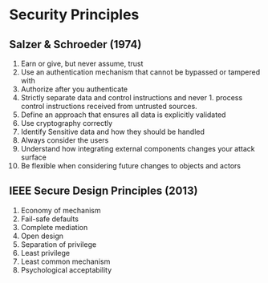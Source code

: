 # Security Principles

## Salzer & Schroeder (1974)

1. Earn or give, but never assume, trust
1. Use an authentication mechanism that cannot be bypassed or tampered with
1. Authorize after you authenticate
1. Strictly separate data and control instructions and never 1. process control instructions received from untrusted sources.
1. Define an approach that ensures all data is explicitly validated
1. Use cryptography correctly
1. Identify Sensitive data and how they should be handled
1. Always consider the users
1. Understand how integrating external components changes your attack surface
1. Be flexible when considering future changes to objects and actors

## IEEE Secure Design Principles (2013)

1. Economy of mechanism
1. Fail-safe defaults
1. Complete mediation
1. Open design
1. Separation of privilege
1. Least privilege
1. Least common mechanism
1. Psychological acceptability